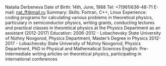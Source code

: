 Natalia Derbeneva 
Date of Birth: 14th, June, 1988 
Tel: +7(961)636-48-71 E-mail: nat_ff@mail.ru
Summary: 
Skills: Fortran, C++, Linux
Experience: coding programs for calculating various problems in theoretical physics, particulary in semiconductor physics, 
writing grants, conducting lectures and practical classes in theoretical physics at the Physics Department as an assistant (2012-2017) 
Education: 2006-2012 - Lobachevsky State University of Nizhny Novgorod, Physics Department, Master’s Degree in Physics 
2012-2017 - Lobachevsky State University of Nizhny Novgorod, Physics Department, PhD in Physical and Mathematical Sciences 
English: Pre-Intermediate 
writing articles on theoretical physics, participating in international conferences
